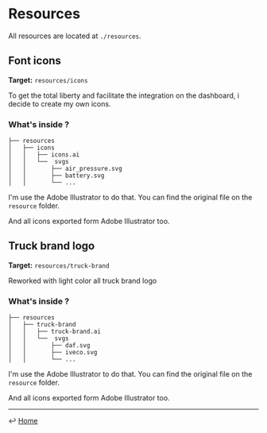 # Resources

All resources are located at `./resources`.

## Font icons

**Target:** `resources/icons`

To get the total liberty and facilitate the integration on the dashboard, i decide to create my own icons.

### What's inside ?

```
├── resources
│   ├── icons
│   │   ├── icons.ai 
│   │   └──  svgs
│   │       ├── air_pressure.svg
│   │       ├── battery.svg
│   │       └── ...
```

I'm use the Adobe Illustrator to do that. You can find the original file on the `resource` folder.

And all icons exported form Adobe Illustrator too.

## Truck brand logo

**Target:** `resources/truck-brand`

Reworked with light color all truck brand logo

### What's inside ?

```
├── resources
│   ├── truck-brand
│   │   ├── truck-brand.ai 
│   │   └──  svgs
│   │       ├── daf.svg
│   │       ├── iveco.svg
│   │       └── ...
```

I'm use the Adobe Illustrator to do that. You can find the original file on the `resource` folder.

And all icons exported form Adobe Illustrator too.

---
↩️ [Home](../README.md)
